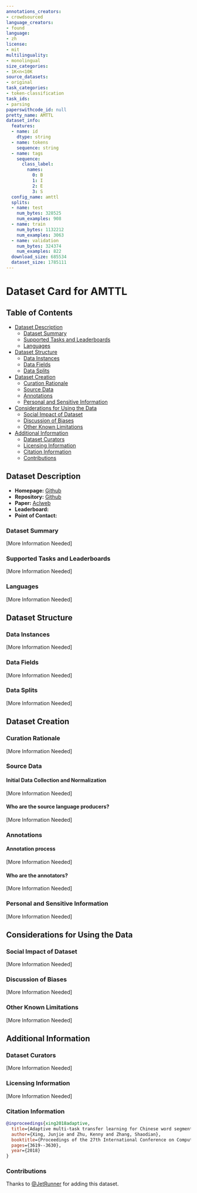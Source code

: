 ```yaml
---
annotations_creators:
- crowdsourced
language_creators:
- found
language:
- zh
license:
- mit
multilinguality:
- monolingual
size_categories:
- 1K<n<10K
source_datasets:
- original
task_categories:
- token-classification
task_ids:
- parsing
paperswithcode_id: null
pretty_name: AMTTL
dataset_info:
  features:
  - name: id
    dtype: string
  - name: tokens
    sequence: string
  - name: tags
    sequence:
      class_label:
        names:
          0: B
          1: I
          2: E
          3: S
  config_name: amttl
  splits:
  - name: test
    num_bytes: 328525
    num_examples: 908
  - name: train
    num_bytes: 1132212
    num_examples: 3063
  - name: validation
    num_bytes: 324374
    num_examples: 822
  download_size: 685534
  dataset_size: 1785111
---
```


# Dataset Card for AMTTL

## Table of Contents
- [Dataset Description](#dataset-description)
  - [Dataset Summary](#dataset-summary)
  - [Supported Tasks and Leaderboards](#supported-tasks-and-leaderboards)
  - [Languages](#languages)
- [Dataset Structure](#dataset-structure)
  - [Data Instances](#data-instances)
  - [Data Fields](#data-fields)
  - [Data Splits](#data-splits)
- [Dataset Creation](#dataset-creation)
  - [Curation Rationale](#curation-rationale)
  - [Source Data](#source-data)
  - [Annotations](#annotations)
  - [Personal and Sensitive Information](#personal-and-sensitive-information)
- [Considerations for Using the Data](#considerations-for-using-the-data)
  - [Social Impact of Dataset](#social-impact-of-dataset)
  - [Discussion of Biases](#discussion-of-biases)
  - [Other Known Limitations](#other-known-limitations)
- [Additional Information](#additional-information)
  - [Dataset Curators](#dataset-curators)
  - [Licensing Information](#licensing-information)
  - [Citation Information](#citation-information)
  - [Contributions](#contributions)

## Dataset Description

- **Homepage:** [Github](https://github.com/adapt-sjtu/AMTTL/tree/master/medical_data)
- **Repository:** [Github](https://github.com/adapt-sjtu/AMTTL/tree/master/medical_data)
- **Paper:** [Aclweb](http://aclweb.org/anthology/C18-1307)
- **Leaderboard:**
- **Point of Contact:**

### Dataset Summary

[More Information Needed]

### Supported Tasks and Leaderboards

[More Information Needed]

### Languages

[More Information Needed]

## Dataset Structure

### Data Instances

[More Information Needed]

### Data Fields

[More Information Needed]

### Data Splits

[More Information Needed]

## Dataset Creation

### Curation Rationale

[More Information Needed]

### Source Data

#### Initial Data Collection and Normalization

[More Information Needed]

#### Who are the source language producers?

[More Information Needed]

### Annotations

#### Annotation process

[More Information Needed]

#### Who are the annotators?

[More Information Needed]

### Personal and Sensitive Information

[More Information Needed]

## Considerations for Using the Data

### Social Impact of Dataset

[More Information Needed]

### Discussion of Biases

[More Information Needed]

### Other Known Limitations

[More Information Needed]

## Additional Information

### Dataset Curators

[More Information Needed]

### Licensing Information

[More Information Needed]

### Citation Information
```bibtex
@inproceedings{xing2018adaptive,
  title={Adaptive multi-task transfer learning for Chinese word segmentation in medical text},
  author={Xing, Junjie and Zhu, Kenny and Zhang, Shaodian},
  booktitle={Proceedings of the 27th International Conference on Computational Linguistics},
  pages={3619--3630},
  year={2018}
}
```
### Contributions

Thanks to [@JetRunner](https://github.com/JetRunner) for adding this dataset.